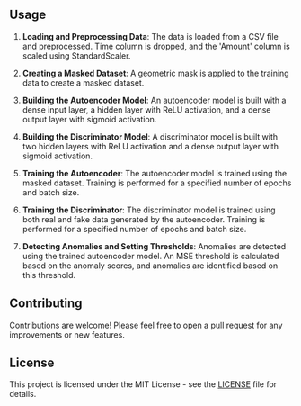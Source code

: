 
## Usage

1. **Loading and Preprocessing Data**: The data is loaded from a CSV file and preprocessed. Time column is dropped, and the 'Amount' column is scaled using StandardScaler.

2. **Creating a Masked Dataset**: A geometric mask is applied to the training data to create a masked dataset.

3. **Building the Autoencoder Model**: An autoencoder model is built with a dense input layer, a hidden layer with ReLU activation, and a dense output layer with sigmoid activation.

4. **Building the Discriminator Model**: A discriminator model is built with two hidden layers with ReLU activation and a dense output layer with sigmoid activation.

5. **Training the Autoencoder**: The autoencoder model is trained using the masked dataset. Training is performed for a specified number of epochs and batch size.

6. **Training the Discriminator**: The discriminator model is trained using both real and fake data generated by the autoencoder. Training is performed for a specified number of epochs and batch size.

7. **Detecting Anomalies and Setting Thresholds**: Anomalies are detected using the trained autoencoder model. An MSE threshold is calculated based on the anomaly scores, and anomalies are identified based on this threshold.

## Contributing

Contributions are welcome! Please feel free to open a pull request for any improvements or new features.

## License

This project is licensed under the MIT License - see the [LICENSE](LICENSE) file for details.
